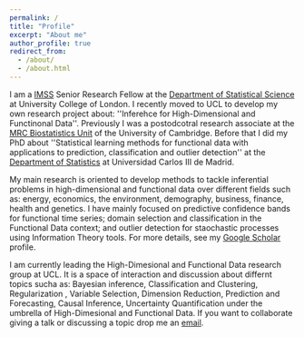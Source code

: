 ```yaml
---
permalink: /
title: "Profile"
excerpt: "About me"
author_profile: true
redirect_from: 
  - /about/
  - /about.html
---
```


I am a [IMSS](https://www.ucl.ac.uk/mathematical-statistical-sciences/) Senior Research Fellow at the [Department of Statistical Science](https://www.ucl.ac.uk/statistics/) at University College of London. I recently moved to UCL to develop my own research project about: ''Inferehce for High-Dimensional and Functinonal Data''. Previously I was a postodcotral research associate at the [MRC Biostatistics Unit](https://www.mrc-bsu.cam.ac.uk/) of the University of Cambridge. Before that I did my PhD about ''Statistical learning methods for functional data with applications to prediction, classification and outlier detection'' at the [Department of Statistics](https://www.uc3m.es/ss/Satellite/UC3MInstitucional/en/PortadaMiniSiteA/1371229065435/Department_of_Statistics) at Universidad Carlos III de Madrid.

My main research is oriented to develop methods to tackle inferential problems in high-dimensional and functional data over different fields such as: energy, economics, the environment, demography, business, finance, health and genetics. I have mainly focused on predictive confidence bands for functional time series; domain selection and classification in the Functional Data context; and outlier detection for staochastic processes using Information Theory tools. For more details, see my [Google Scholar](https://scholar.google.com/citations?hl=es&user=6IZOUNkAAAAJ) profile.

I am currently leading the High-Dimesional and Functional Data research group at UCL. It is a space of interaction and discussion about differnt topics sucha as: Bayesian inference, Classification and Clustering, Regularization , Variable Selection, Dimension Reduction, Prediction and Forecasting, Causal Inference, Uncertainty Quantification under the umbrella of High-Dimesional and Functional Data. If you want to collaborate giving a talk or discussing a topic drop me an [email](mailto:n.hernandez@ucl.ac.uk).
